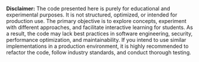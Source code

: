 **Disclaimer:** The code presented here is purely for educational and experimental purposes. It is not structured, optimized, or intended for production use. The primary objective is to explore concepts, experiment with different approaches, and facilitate interactive learning for students. As a result, the code may lack best practices in software engineering, security, performance optimization, and maintainability. If you intend to use similar implementations in a production environment, it is highly recommended to refactor the code, follow industry standards, and conduct thorough testing.